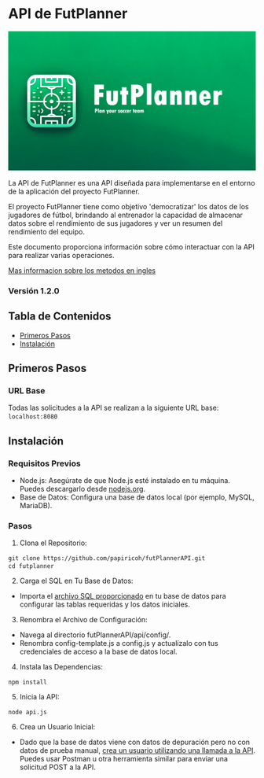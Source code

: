# API de FutPlanner

![FutPlanner Hero](hero.png)

La API de FutPlanner es una API diseñada para implementarse en el entorno de la aplicación del proyecto FutPlanner.

El proyecto FutPlanner tiene como objetivo 'democratizar' los datos de los jugadores de fútbol, brindando al entrenador la capacidad de almacenar datos sobre el rendimiento de sus jugadores y ver un resumen del rendimiento del equipo.

Este documento proporciona información sobre cómo interactuar con la API para realizar varias operaciones.

[Mas informacion sobre los metodos en ingles](README.MD)

### Versión 1.2.0

## Tabla de Contenidos
- [Primeros Pasos](#primeros-pasos)
- [Instalación](#instalación)

## Primeros Pasos

### URL Base
Todas las solicitudes a la API se realizan a la siguiente URL base:
`localhost:8080`

## Instalación
### Requisitos Previos

* Node.js: Asegúrate de que Node.js esté instalado en tu máquina. Puedes descargarlo desde [nodejs.org](nodejs.org).
* Base de Datos: Configura una base de datos local (por ejemplo, MySQL, MariaDB).

### Pasos
1. Clona el Repositorio:

```
git clone https://github.com/papiricoh/futPlannerAPI.git
cd futplanner
```

2. Carga el SQL en Tu Base de Datos:

* Importa el [archivo SQL proporcionado](database.sql) en tu base de datos para configurar las tablas requeridas y los datos iniciales.

3. Renombra el Archivo de Configuración:

* Navega al directorio futPlannerAPI/api/config/.
* Renombra config-template.js a config.js y actualízalo con tus credenciales de acceso a la base de datos local.

4. Instala las Dependencias:

```
npm install
```

5. Inicia la API:

```
node api.js
```

6. Crea un Usuario Inicial:

* Dado que la base de datos viene con datos de depuración pero no con datos de prueba manual, [crea un usuario utilizando una llamada a la API](README.MD/#users). Puedes usar Postman u otra herramienta similar para enviar una solicitud POST a la API.





